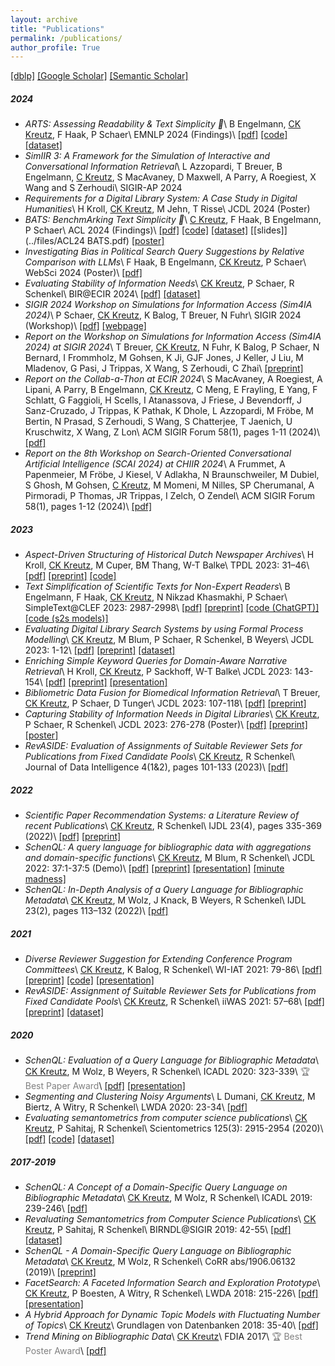 ```yaml
---
layout: archive
title: "Publications"
permalink: /publications/
author_profile: True
---
```


<a href="https://dblp.org/pid/k/ck">[dblp]</a> <a href="https://scholar.google.de/citations?user=dEIZFJUAAAAJ">[Google Scholar]</a> <a href="https://www.semanticscholar.org/author/Christin-Katharina-Kreutz/46351484">[Semantic Scholar]</a>


##### 2024
- *ARTS: Assessing Readability & Text Simplicity 🎨*\\
B Engelmann, <u>CK Kreutz</u>, F Haak, P Schaer\\
EMNLP 2024 (Findings)\\
[[pdf]](..\files\ARTS.pdf) [[code]](https://github.com/irgroup/ARTS) [[dataset]](https://zenodo.org/records/13847807)
- *SimIIR 3: A Framework for the Simulation of Interactive and Conversational Information Retrieval*\\
L Azzopardi, T Breuer, B Engelmann, <u>C Kreutz</u>, S MacAvaney, D Maxwell, A Parry, A Roegiest, X Wang and S Zerhoudi\\
SIGIR-AP 2024
- *Requirements for a Digital Library System: A Case Study in Digital Humanities*\\
H Kroll, <u>CK Kreutz</u>, M Jehn, T Risse\\
JCDL 2024 (Poster)
- *BATS: BenchmArking Text Simplicity 🦇*\\
<u>C Kreutz</u>, F Haak, B Engelmann, P Schaer\\
ACL 2024 (Findings)\\
[[pdf]](https://aclanthology.org/2024.findings-acl.712.pdf)
[[code]](https://github.com/bjoernengelmann/BATS) [[dataset]](https://zenodo.org/records/11371690) [[slides]](../files/ACL24 BATS.pdf) [[poster]](../files/BATS_ACL-poster.pdf)
- *Investigating Bias in Political Search Query Suggestions by Relative Comparison with LLMs*\\
F Haak, B Engelmann, <u>CK Kreutz</u>, P Schaer\\
WebSci 2024 (Poster)\\
[[pdf]](https://dl.acm.org/doi/10.1145/3630744.3658415)
- *Evaluating Stability of Information Needs*\\
<u>CK Kreutz</u>, P Schaer, R Schenkel\\
BIR@ECIR 2024\\
[[pdf]](https://drive.google.com/file/d/1y1lnYSjWAfcM4Euia6gZjxftikTj9lhn/view) [[dataset]](https://zenodo.org/records/10791641)
- *SIGIR 2024 Workshop on Simulations for Information Access (Sim4IA 2024)*\\
P Schaer, <u>CK Kreutz</u>, K Balog, T Breuer, N Fuhr\\
SIGIR 2024 (Workshop)\\
[[pdf]](https://dl.acm.org/doi/10.1145/3626772.3657991) [[webpage]](https://sim4ia.org/sigir2024/)
- *Report on the Workshop on Simulations for Information Access (Sim4IA 2024) at SIGIR 2024*\\
T Breuer, <u>CK Kreutz</u>, N Fuhr, K Balog, P Schaer, N Bernard, I Frommholz, M Gohsen, K Ji, GJF Jones, J Keller, J Liu, M Mladenov, G Pasi, J Trippas, X Wang, S Zerhoudi, C Zhai\\
[[preprint]](https://arxiv.org/pdf/2409.18024)
- *Report on the Collab-a-Thon at ECIR 2024*\\
S MacAvaney, A Roegiest, A Lipani, A Parry, B Engelmann, <u>CK Kreutz</u>, C Meng, E Frayling, E Yang, F Schlatt, G Faggioli, H Scells, I Atanassova, J Friese, J Bevendorff, J Sanz-Cruzado, J Trippas, K Pathak, K Dhole, L Azzopardi, M Fröbe, M Bertin, N Prasad, S Zerhoudi, S Wang, S Chatterjee, T Jaenich, U Kruschwitz, X Wang, Z Lon\\
ACM SIGIR Forum 58(1), pages 1-11 (2024)\\
[[pdf]](https://dl.acm.org/doi/abs/10.1145/3687273.3687287)
- *Report on the 8th Workshop on Search-Oriented Conversational Artificial Intelligence (SCAI 2024) at CHIIR 2024*\\
A Frummet, A Papenmeier, M Fröbe, J Kiesel, V Adlakha, N Braunschweiler, M Dubiel, S Ghosh, M Gohsen, <u>C Kreutz</u>, M Momeni, M Nilles, SP Cherumanal, A Pirmoradi, P Thomas, JR Trippas, I Zelch, O Zendel\\
ACM SIGIR Forum 58(1), pages 1-12 (2024)\\
[[pdf]](https://downloads.webis.de/publications/papers/frummet_2024b.pdf)

##### 2023

- *Aspect-Driven Structuring of Historical Dutch Newspaper Archives*\\
H Kroll, <u>CK Kreutz</u>, M Cuper, BM Thang, W-T Balke\\
TPDL 2023: 31–46\\
[[pdf]](https://link.springer.com/chapter/10.1007/978-3-031-43849-3_4)
[[preprint]](https://arxiv.org/pdf/2307.09203.pdf)
[[code]](https://github.com/HermannKroll/AspectDrivenNewsStructuring)
- *Text Simplification of Scientific Texts for Non-Expert Readers*\\
B Engelmann, F Haak, <u>CK Kreutz</u>, N Nikzad Khasmakhi, P Schaer\\
SimpleText@CLEF 2023: 2987-2998\\
[[pdf]](https://ceur-ws.org/Vol-3497/paper-250.pdf)
[[preprint]](https://arxiv.org/pdf/2307.03569.pdf)
[[code (ChatGPT)]](https://colab.research.google.com/drive/10LyozPzxUlqFxHkXyfjxezO469c1ou9z?usp=sharing)
[[code (s2s models)]](https://colab.research.google.com/drive/1dI0rGH2mPMJ8OdsGnrqAz0HWQzfQCxK0?usp=sharing)
- *Evaluating Digital Library Search Systems by using Formal Process Modelling*\\
<u>CK Kreutz</u>, M Blum, P Schaer, R Schenkel, B Weyers\\
JCDL 2023: 1-12\\
[[pdf]](https://ieeexplore.ieee.org/document/10265884)
[[preprint]](https://arxiv.org/pdf/2304.11651.pdf) 
[[dataset]](https://zenodo.org/record/7826530#.ZEzaXy9n5hE)
- *Enriching Simple Keyword Queries for Domain-Aware Narrative Retrieval*\\
H Kroll, <u>CK Kreutz</u>, P Sackhoff, W-T Balke\\
JCDL 2023: 143-154\\
[[pdf]](https://ieeexplore.ieee.org/document/10266304)
[[preprint]](https://arxiv.org/pdf/2304.07604.pdf)
[[presentation]](https://youtu.be/FxkrcI7DROs)
- *Bibliometric Data Fusion for Biomedical Information Retrieval*\\
T Breuer, <u>CK Kreutz</u>, P Schaer, D Tunger\\
JCDL 2023: 107-118\\
[[pdf]](https://ieeexplore.ieee.org/document/10265867)
[[preprint]](https://arxiv.org/pdf/2304.13012.pdf)
- *Capturing Stability of Information Needs in Digital Libraries*\\
<u>CK Kreutz</u>, P Schaer, R Schenkel\\
JCDL 2023: 276-278 (Poster)\\
[[pdf]](https://ieeexplore.ieee.org/document/10266230)
[[preprint]](https://arxiv.org/pdf/2304.11656.pdf) 
[[poster]](../files/JCDL_Poster.pdf)
- *RevASIDE: Evaluation of Assignments of Suitable Reviewer Sets for Publications from Fixed Candidate Pools*\\
<u>CK Kreutz</u>, R Schenkel\\
Journal of Data Intelligence 4(1&2), pages 101-133 (2023)\\
[[pdf]](https://www.rintonpress.com/xjdi4/xjdi4-12/101-133.pdf)

##### 2022
- *Scientific Paper Recommendation Systems: a Literature Review of recent Publications*\\
<u>CK Kreutz</u>, R Schenkel\\
IJDL 23(4), pages 335-369 (2022)\\
[[pdf]](https://link.springer.com/content/pdf/10.1007/s00799-022-00339-w.pdf) 
[[preprint]](https://arxiv.org/pdf/2201.00682.pdf)
- *SchenQL: A query language for bibliographic data with aggregations and domain-specific functions*\\
<u>CK Kreutz</u>, M Blum, R Schenkel\\
JCDL 2022: 37:1-37:5 (Demo)\\
[[pdf]](https://dl.acm.org/doi/10.1145/3529372.3533282) 
[[preprint]](https://arxiv.org/pdf/2205.06513.pdf) 
[[presentation]](https://youtu.be/pkaKe7vo9ys) 
[[minute madness]](https://youtu.be/8Y11qdD-Ymc)
- *SchenQL: In-Depth Analysis of a Query Language for Bibliographic Metadata*\\
<u>CK Kreutz</u>, M Wolz, J Knack, B Weyers, R Schenkel\\
IJDL 23(2), pages 113–132 (2022)\\
[[pdf]](https://link.springer.com/content/pdf/10.1007/s00799-021-00317-8.pdf)

##### 2021
- *Diverse Reviewer Suggestion for Extending Conference Program Committees*\\
<u>CK Kreutz</u>, K Balog, R Schenkel\\
WI-IAT 2021: 79-86\\
[[pdf]](https://dl.acm.org/doi/pdf/10.1145/3486622.3493931) 
[[preprint]](http://arxiv.org/pdf/2201.11030.pdf)
[[code]](https://github.com/kreutzch/DiveRS) 
[[presentation]](https://www.youtube.com/watch?v=0JgLfhDohf0)
- *RevASIDE: Assignment of Suitable Reviewer Sets for Publications from Fixed Candidate Pools*\\
<u>CK Kreutz</u>, R Schenkel\\
iiWAS 2021: 57–68\\
[[pdf]](https://dl.acm.org/doi/pdf/10.1145/3487664.3487673) [[preprint]](https://arxiv.org/pdf/2110.02862.pdf) [[dataset]](https://zenodo.org/record/4071874#.ZEzavy9n68U)

##### 2020
- *SchenQL: Evaluation of a Query Language for Bibliographic Metadata*\\
<u>CK Kreutz</u>, M Wolz, B Weyers, R Schenkel\\
ICADL 2020: 323-339\\
<span style="color:grey">🏆 Best Paper Award</span>\\
[[pdf]](../files/SchenQL_2020.pdf) [[presentation]](https://www.youtube.com/watch?v=5LCQiePRzHU)
- *Segmenting and Clustering Noisy Arguments*\\
L Dumani, <u>CK Kreutz</u>, M Biertz, A Witry, R Schenkel\\
LWDA 2020: 23-34\\
[[pdf]](http://ceur-ws.org/Vol-2738/LWDA2020_paper_24.pdf)
- *Evaluating semantometrics from computer science publications*\\
<u>CK Kreutz</u>, P Sahitaj, R Schenkel\\
Scientometrics 125(3): 2915-2954 (2020)\\
[[pdf]](https://link.springer.com/content/pdf/10.1007/s11192-020-03409-5.pdf) [[code]](https://github.com/dbis-trier-university/Semantometrics) [[dataset]](https://zenodo.org/record/3693939#.ZEzawi9n68U)

##### 2017-2019
- *SchenQL: A Concept of a Domain-Specific Query Language on Bibliographic Metadata*\\
<u>CK Kreutz</u>, M Wolz, R Schenkel\\
ICADL 2019: 239-246\\
[[pdf]](https://link.springer.com/content/pdf/10.1007%2F978-3-030-34058-2_22.pdf)
- *Revaluating Semantometrics from Computer Science Publications*\\
<u>CK Kreutz</u>, P Sahitaj, R Schenkel\\
BIRNDL@SIGIR 2019: 42-55\\
[[pdf]](http://ceur-ws.org/Vol-2414/paper5.pdf) [[dataset]](https://zenodo.org/record/3258164#.ZEzavS9n68U)
- *SchenQL - A Domain-Specific Query Language on Bibliographic Metadata*\\
<u>CK Kreutz</u>, M Wolz, R Schenkel\\
CoRR abs/1906.06132 (2019)\\
[[preprint]](https://arxiv.org/pdf/1906.06132.pdf)
- *FacetSearch: A Faceted Information Search and Exploration Prototype*\\
<u>CK Kreutz</u>, P Boesten, A Witry, R Schenkel\\
LWDA 2018: 215-226\\
[[pdf]](http://ceur-ws.org/Vol-2191/paper26.pdf) [[presentation]](http://data.dws.informatik.uni-mannheim.de/lwda2018/Joint%20Session%201%20Christin%20Katharina%20Kreutz.mp4)
- *A Hybrid Approach for Dynamic Topic Models with Fluctuating Number of Topics*\\
<u>CK Kreutz</u>\\
Grundlagen von Datenbanken 2018: 35-40\\
[[pdf]](http://ceur-ws.org/Vol-2126/paper5.pdf)
- *Trend Mining on Bibliographic Data*\\
<u>CK Kreutz</u>\\
FDIA 2017\\
<span style="color:grey">🏆 Best Poster Award</span>\\
[[pdf]](https://doi.org/10.14236/ewic/FDIA2017.11)
